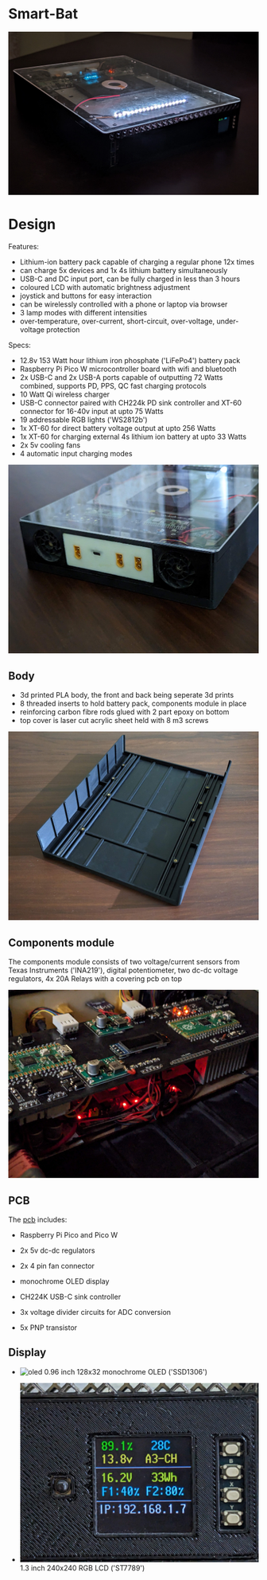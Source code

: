 # Smart-Bat

![intro](picture/PXL_20231012_155246602.NIGHT~2.jpg)

# Design
Features:
- Lithium-ion battery pack capable of charging a regular phone 12x times
- can charge 5x devices and 1x 4s lithium battery simultaneously 
- USB-C and DC input port, can be fully charged in less than 3 hours
- coloured LCD with automatic brightness adjustment
- joystick and buttons for easy interaction
- can be wirelessly controlled with a phone or laptop via browser
- 3 lamp modes with different intensities
- over-temperature, over-current, short-circuit, over-voltage, under-voltage protection


Specs:
- 12.8v 153 Watt hour lithium iron phosphate ('LiFePo4') battery pack
- Raspberry Pi Pico W microcontroller board with wifi and bluetooth
- 2x USB-C and 2x USB-A ports capable of outputting 72 Watts combined, supports PD, PPS, QC fast charging protocols
- 10 Watt Qi wireless charger
- USB-C connector paired with CH224k PD sink controller and XT-60 connector for 16-40v input at upto 75 Watts
- 19 addressable RGB lights ('WS2812b')
- 1x XT-60 for direct battery voltage output at upto 256 Watts
- 1x XT-60 for charging external 4s lithium ion battery at upto 33 Watts
- 2x 5v cooling fans
- 4 automatic input charging modes 

![back view](picture/PXL_20230528_164307744.jpg)
## Body
- 3d printed PLA body, the front and back being seperate 3d prints
- 8 threaded inserts to hold battery pack, components module in place
- reinforcing carbon fibre rods glued with 2 part epoxy on bottom 
- top cover is laser cut acrylic sheet held with 8 m3 screws

![main body view](picture/PXL_20230427_144759748.jpg)

## Components module
The components module consists of two voltage/current sensors from Texas Instruments ('INA219'), digital potentiometer, two dc-dc voltage regulators, 4x 20A Relays with a covering pcb on top 

![components module](picture/PXL_20230902_114550286.jpg)

## PCB
The [pcb](https://github.com/supreeet/Smart-Bat/tree/a5d27a213e3fed6b2bf3b1258488c426cedcd1ec/pcb) includes:
- Raspberry Pi Pico and Pico W
- 2x 5v dc-dc regulators
- 2x 4 pin fan connector
- monochrome OLED display
- CH224K USB-C sink controller

- 3x voltage divider circuits for ADC conversion
- 5x PNP transistor


## Display


- ![oled](picture/PXL_20231009_084727147.MP.jpg)
  0.96 inch 128x32 monochrome OLED ('SSD1306')

- ![lcd](picture/PXL_20231016_141914945.jpg)
  1.3 inch 240x240 RGB LCD ('ST7789')
